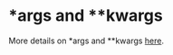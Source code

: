 # *args and **kwargs


More details on *args and **kwargs [here](https://realpython.com/python-kwargs-and-args/).
